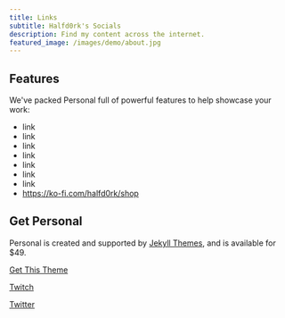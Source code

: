 ```yaml
---
title: Links
subtitle: Halfd0rk's Socials
description: Find my content across the internet.
featured_image: /images/demo/about.jpg
---
```


## Features

We've packed Personal full of powerful features to help showcase your work:

* link
* link
* link
* link
* link
* link
* link
* https://ko-fi.com/halfd0rk/shop

## Get Personal

Personal is created and supported by [Jekyll Themes](https://jekyllthemes.io), and is available for $49.

<a href="https://jekyllthemes.io/theme/personal-website-jekyll-theme" class="button button--large">Get This Theme</a>

<a href="https://www.twitch.tv/halfd0rk" class="button button--large">Twitch</a>

<a href="https://twitter.com/halfd0rk" class="button button--twitter">Twitter</a>
